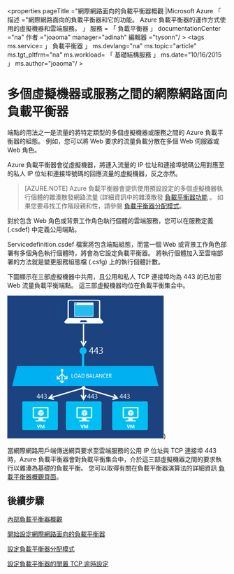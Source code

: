 <properties 
   pageTitle ="網際網路面向的負載平衡器概觀 |Microsoft Azure 「
   描述 ="網際網路面向的負載平衡器和它的功能。 Azure 負載平衡器的運作方式使用的虛擬機器和雲端服務。 」
   服務 = 「 負載平衡器 」
   documentationCenter ="na"
   作者 ="joaoma"
   manager="adinah"
   編輯器 ="tysonn"/ >
<tags 
   ms.service= 」 負載平衡器 」
   ms.devlang="na"
   ms.topic="article"
   ms.tgt_pltfrm="na"
   ms.workload= 「 基礎結構服務 」
   ms.date="10/16/2015 」
   ms.author="joaoma"/ >


# 多個虛擬機器或服務之間的網際網路面向負載平衡器

端點的用法之一是流量的將特定類型的多個虛擬機器或服務之間的 Azure 負載平衡器的組態。 例如，您可以將 Web 要求的流量負載分散在多個 Web 伺服器或 Web 角色。

Azure 負載平衡器會從虛擬機器，將連入流量的 IP 位址和連接埠號碼公用對應至的私人 IP 位址和連接埠號碼的回應流量的虛擬機器，反之亦然。
>[AZURE.NOTE] Azure 負載平衡器會提供使用預設設定的多個虛擬機器執行個體的雜湊散發網路流量 (詳細資訊中的雜湊散發 [負載平衡器功能](load-balancer-overview.md#load-balancer-features) 。 如果您要尋找工作階段親和性，請參閱 [負載平衡器分配模式](load-balancer-distribution-mode.md)。

對於包含 Web 角色或背景工作角色執行個體的雲端服務，您可以在服務定義 (.csdef) 中定義公用端點。

Servicedefinition.csdef 檔案將包含端點組態，而當一個 Web 或背景工作角色部署有多個角色執行個體時，將會為它設定負載平衡器。 將執行個體加入至雲端部署的方法就是變更服務組態檔 (.csfg) 上的執行個體計數。

下圖顯示在三部虛擬機器中共用，且公用和私人 TCP 連接埠均為 443 的已加密 Web 流量負載平衡端點。 這三部虛擬機器均位在負載平衡集合中。


![公用負載平衡器範例](./media/load-balancer-internet-overview/IC727496.png))



當網際網路用戶端傳送網頁要求至雲端服務的公用 IP 位址與 TCP 連接埠 443 時，Azure 負載平衡器會對負載平衡集合中，介於這三部虛擬機器之間的要求執行以雜湊為基礎的負載平衡。 您可以取得有關在負載平衡器演算法的詳細資訊 [負載平衡器概觀頁面](load-balancer-overview.md#load-balancer-features)。


## 後續步驟

[內部負載平衡器概觀](load-balancer-internal-overview.md)

[開始設定網際網路面向的負載平衡器](load-balancer-internet-getstarted.md)

[設定負載平衡器分配模式](load-balancer-distribution-mode.md)

[設定負載平衡器的閒置 TCP 逾時設定](load-balancer-tcp-idle-timeout.md)








